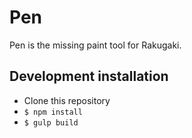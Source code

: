 # Pen

Pen is the missing paint tool for Rakugaki.

## Development installation

- Clone this repository
- `$ npm install`
- `$ gulp build`
